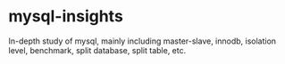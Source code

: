 # mysql-insights
In-depth study of mysql, mainly including master-slave, innodb, isolation level, benchmark, split database, split table, etc.
